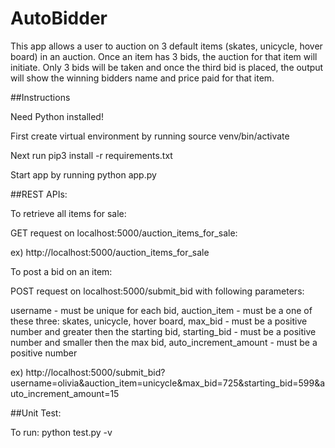 # AutoBidder

This app allows a user to auction on 3 default items (skates, unicycle, hover board) in an auction.
Once an item has 3 bids, the auction for that item will initiate. Only 3 bids will be taken and once
the third bid is placed, the output will show the winning bidders name and price paid for that item.

##Instructions

Need Python installed!

First create virtual environment by running source venv/bin/activate

Next run pip3 install -r requirements.txt

Start app by running python app.py

##REST APIs:

To retrieve all items for sale:

GET request on localhost:5000/auction_items_for_sale:

ex) http://localhost:5000/auction_items_for_sale

To post a bid on an item:

POST request on localhost:5000/submit_bid with following parameters:

username - must be unique for each bid,
auction_item - must be a one of these three: skates, unicycle, hover board,
max_bid - must be a positive number and greater then the starting bid,
starting_bid - must be a positive number and smaller then the max bid,
auto_increment_amount - must be a positive number

ex) http://localhost:5000/submit_bid?username=olivia&auction_item=unicycle&max_bid=725&starting_bid=599&auto_increment_amount=15

##Unit Test:

To run: python test.py -v
